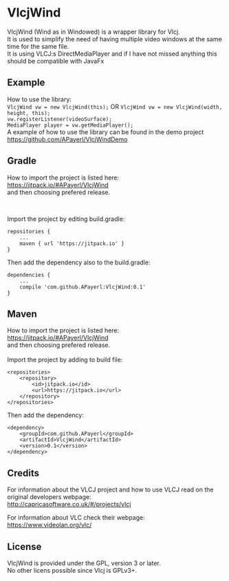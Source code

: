 # VlcjWind #

VlcjWind (Wind as in Windowed) is a wrapper library for Vlcj.<br />
It is used to simplify the need of having multiple video windows at the same time for the same file.<br />
It is using VLCJ:s DirectMediaPlayer and if I have not missed anything this should be compatible with JavaFx

## Example ##

How to use the library:<br/>
`VlcjWind vw = new VlcjWind(this);` OR `VlcjWind vw = new VlcjWind(width, height, this);`<br/>
`vw.registerListener(videoSurface);`<br/>
`MediaPlayer player = vw.getMediaPlayer();`<br/>
A example of how to use the library can be found in the demo project https://github.com/APayerl/VlcjWindDemo <br/>

## Gradle ##

How to import the project is listed here:<br />
https://jitpack.io/#APayerl/VlcjWind <br /> and then choosing prefered release.

<br />

Import the project by editing build.gradle:

	repositories {
		...
		maven { url 'https://jitpack.io' }
	}
	
Then add the dependency also to the build.gradle:

	dependencies {
		...
		compile 'com.github.APayerl:VlcjWind:0.1'
	}

## Maven ##

How to import the project is listed here:<br />
https://jitpack.io/#APayerl/VlcjWind<br />and then choosing prefered release.
<br /><br />
Import the project by adding to build file:

	<repositories>
		<repository>
		    <id>jitpack.io</id>
		    <url>https://jitpack.io</url>
		</repository>
	</repositories>
	
Then add the dependency:

	<dependency>
	    <groupId>com.github.APayerl</groupId>
	    <artifactId>VlcjWind</artifactId>
	    <version>0.1</version>
	</dependency>

## Credits ##

For information about the VLCJ project and how to use VLCJ read on the original developers webpage:<br />
http://capricasoftware.co.uk/#/projects/vlcj

For information about VLC check their webpage:<br />
https://www.videolan.org/vlc/

## License ##

VlcjWind is provided under the GPL, version 3 or later.<br/>
No other licens possible since Vlcj is GPLv3+.
